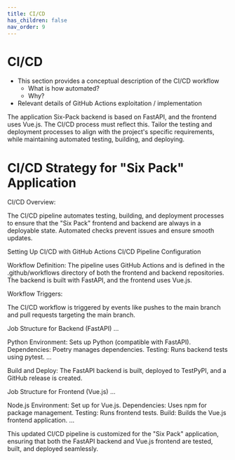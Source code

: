 ```yaml
---
title: CI/CD
has_children: false
nav_order: 9
---
```


# CI/CD

- This section provides a conceptual description of the CI/CD workflow
    - What is how automated?
    - Why?
- Relevant details of GitHub Actions exploitation / implementation


The application Six-Pack backend is based on FastAPI, and the frontend uses Vue.js. The CI/CD process must reflect this.
Tailor the testing and deployment processes to align with the project's specific requirements, while maintaining automated testing, building, and deploying.

# CI/CD Strategy for "Six Pack" Application

CI/CD Overview:

The CI/CD pipeline automates testing, building, and deployment processes to ensure that the "Six Pack" frontend and backend are always in a deployable state. Automated checks prevent issues and ensure smooth updates.

Setting Up CI/CD with GitHub Actions
CI/CD Pipeline Configuration

Workflow Definition:
The pipeline uses GitHub Actions and is defined in the .github/workflows directory of both the frontend and backend repositories. The backend is built with FastAPI, and the frontend uses Vue.js.

Workflow Triggers:

The CI/CD workflow is triggered by events like pushes to the main branch and pull requests targeting the main branch.

Job Structure for Backend (FastAPI)
...

Python Environment: Sets up Python (compatible with FastAPI).
Dependencies: Poetry manages dependencies.
Testing: Runs backend tests using pytest.
...

Build and Deploy: The FastAPI backend is built, deployed to TestPyPI, and a GitHub release is created.

Job Structure for Frontend (Vue.js)
...

Node.js Environment: Set up for Vue.js.
Dependencies: Uses npm for package management.
Testing: Runs frontend tests.
Build: Builds the Vue.js frontend application.
...

This updated CI/CD pipeline is customized for the "Six Pack" application, ensuring that both the FastAPI backend and Vue.js frontend are tested, built, and deployed seamlessly.

